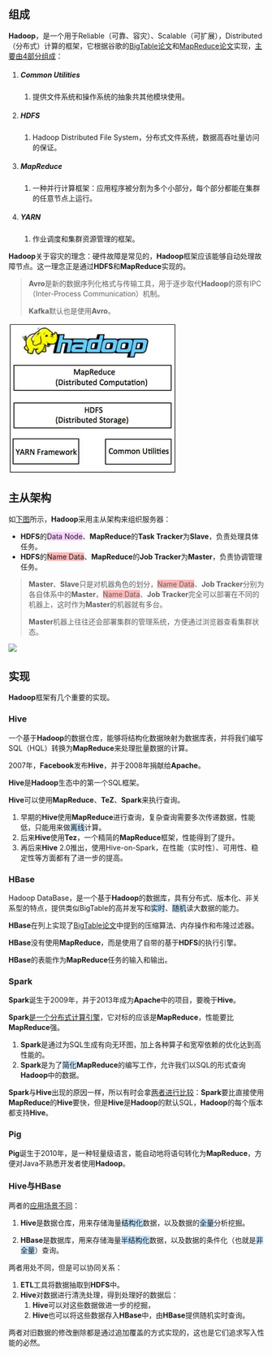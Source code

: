 ## 组成

**Hadoop**，是一个用于Reliable（可靠、容灾）、Scalable（可扩展），Distributed（分布式）计算的框架，它根据谷歌的[BigTable论文](https://static.googleusercontent.com/media/research.google.com/zh-CN//archive/bigtable-osdi06.pdf)和[MapReduce论文](https://static.googleusercontent.com/media/research.google.com/zh-CN//archive/mapreduce-osdi04.pdf)实现，[主要由4部分组成](https://www.cnblogs.com/along21/p/10496468.html)：

1. ##### Common Utilities

   1. 提供文件系统和操作系统的抽象共其他模块使用。

2. ##### HDFS

   1. Hadoop Distributed File System，分布式文件系统，数据高吞吐量访问的保证。

3. ##### MapReduce

   1. 一种并行计算框架：应用程序被分割为多个小部分，每个部分都能在集群的任意节点上运行。

4. ##### YARN

   1. 作业调度和集群资源管理的框架。

**Hadoop**关于容灾的理念：硬件故障是常见的，**Hadoop**框架应该能够自动处理故障节点。这一理念正是通过**HDFS**和**MapReduce**实现的。

> **Avro**是新的数据序列化格式与传输工具，用于逐步取代**Hadoop**的原有IPC（Inter-Process Communication）机制。
>
> **Kafka**默认也是使用**Avro**。

![](../images/9/hadoop-framework.png)



## 主从架构

如[下图](https://www.cnblogs.com/duanxz/p/4775290.html)所示，**Hadoop**采用主从架构来组织服务器：

- **HDFS**的<span style=background:#f8d2ff>Data Node</span>、**MapReduce**的**Task Tracker**为**Slave**，负责处理具体任务。
- **HDFS**的<span style=background:#ffb8b8>Name Data</span>、**MapReduce**的**Job Tracker**为**Master**，负责协调管理任务。

> **Master**、**Slave**只是对机器角色的划分，<span style=background:#ffb8b8>Name Data</span>、**Job Tracker**分别为各自体系中的**Master**，<span style=background:#ffb8b8>Name Data</span>、**Job Tracker**完全可以部署在不同的机器上，这时作为**Master**的机器就有多台。
>
> **Master**机器上往往还会部署集群的管理系统，方便通过浏览器查看集群状态。

![](E:\markdown\images\9\hadoop-node.png)



## 实现

**Hadoop**框架有几个重要的实现。

### **Hive**

一个基于**Hadoop**的数据仓库，能够将结构化数据映射为数据库表，并将我们编写SQL（HQL）转换为**MapReduce**来处理批量数据的计算。

2007年，**Facebook**发布**Hive**，并于2008年捐献给**Apache**。

**Hive**是**Hadoop**生态中的第一个SQL框架。

**Hive**可以使用**MapReduce**、**TeZ**、**Spark**来执行查询。

1. 早期的**Hive**使用**MapReduce**进行查询，复杂查询需要多次传递数据，性能低，只能用来做<span style=background:#c2e2ff>离线</span>计算。
2. 后来**Hive**使用**Tez**，一个精简的**MapReduce**框架，性能得到了提升。
3. 再后来**Hive** 2.0推出，使用Hive-on-Spark，在性能（实时性）、可用性、稳定性等方面都有了进一步的提高。

### HBase

Hadoop DataBase，是一个基于**Hadoop**的数据库，具有分布式、版本化、非关系型的特点，提供类似BigTable的高并发写和<span style=background:#c2e2ff>实时</span>、<span style=background:#c2e2ff>随机</span>读大数据的能力。

**HBase**在列上实现了[BigTable论文](https://static.googleusercontent.com/media/research.google.com/zh-CN//archive/bigtable-osdi06.pdf)中提到的压缩算法、内存操作和布隆过滤器。

**HBase**没有使用**MapReduce**，而是使用了自带的基于**HDFS**的执行引擎。

**HBase**的表能作为**MapReduce**任务的输入和输出。

### Spark

**Spark**诞生于2009年，并于2013年成为**Apache**中的项目，要晚于**Hive**。

**Spark**[是一个分布式计算引擎](https://www.techug.com/post/open-source-sql-engine.html)，它对标的应该是**MapReduce**，性能要比**MapReduce**强。

1. **Spark**是通过为SQL生成有向无环图，加上各种算子和宽窄依赖的优化达到高性能的。
2. **Spark**是为了<span style=background:#c2e2ff>简化</span>**MapReduce**的编写工作，允许我们以SQL的形式查询**Hadoop**中的数据。

**Spark**与**Hive**出现的原因一样，所以有时会拿[两者进行比较](https://www.codenong.com/cs109813783/)：**Spark**要比直接使用**MapReduce**的**Hive**要快，但是**Hive**是**Hadoop**的默认SQL，**Hadoop**的每个版本都支持**Hive**。

### Pig

**Pig**诞生于2010年，是一种轻量级语言，能自动地将语句转化为**MapReduce**，方便对Java不熟悉开发者使用**Hadoop**。

### Hive与HBase

两者的[应用场景不同](https://blog.csdn.net/zx8167107/article/details/79265537)：

1. **Hive**是数据仓库，用来存储海量<span style=background:#c2e2ff>结构化</span>数据，以及数据的<span style=background:#c2e2ff>全量</span>分析挖掘。

2. **HBase**是数据库，用来存储海量<span style=background:#c2e2ff>半结构化</span>数据，以及数据的条件化（也就是<span style=background:#c2e2ff>非全量</span>）查询。


两者用处不同，但是可以协同关系：

1. **ETL**工具将数据抽取到**HDFS**中。
2. **Hive**对数据进行清洗处理，得到处理好的数据后：
   1. **Hive**可以对这些数据做进一步的挖掘，
   2. **Hive**也可以将这些数据存入**HBase**中，由**HBase**提供随机实时查询。

两者对旧数据的修改删除都是通过追加覆盖的方式实现的，这也是它们追求写入性能的必然。

